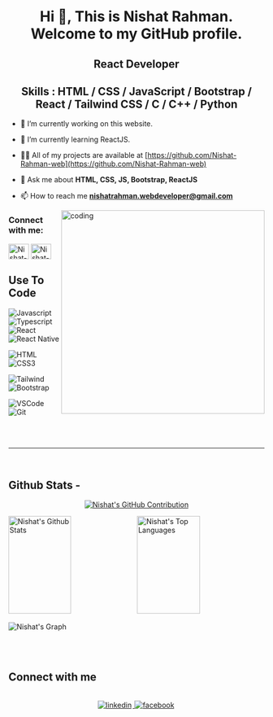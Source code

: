 

<h1 align="center">Hi 👋, This is Nishat Rahman. Welcome to my GitHub profile.</h1>
<h2 align="center"><b>React Developer</b></h2>


<div align="center">



<h2><b>Skills : HTML / CSS / JavaScript / Bootstrap / React / Tailwind CSS / C / C++ / Python</b></h2>

</div>

- 🔭 I’m currently working on this website.

- 🌱 I’m currently learning ReactJS.

- 👨‍💻 All of my projects are available at [https://github.com/Nishat-Rahman-web](https://github.com/Nishat-Rahman-web)



- 💬 Ask me about **HTML, CSS, JS, Bootstrap, ReactJS**

- 📫 How to reach me **nishatrahman.webdeveloper@gmail.com**
<img align="right" alt="coding" width="400" src="https://mir-s3-cdn-cf.behance.net/project_modules/disp/601014116770475.6068beff4640a.gif">


<h3 align="left">Connect with me:</h3>

<p align="left">
<a href="https://web.facebook.com/nishatrahman.webdeveloper/" target="blank"><img align="center" src="https://raw.githubusercontent.com/rahuldkjain/github-profile-readme-generator/master/src/images/icons/Social/facebook.svg" alt="Nishat-Rahman-web" height="30" width="40" /></a>
<a href="https://www.linkedin.com/in/nishat-rahman-09a48b301?utm_source=share&utm_campaign=share_via&utm_content=profile&utm_medium=android_app" target="blank"><img align="center" src="https://raw.githubusercontent.com/rahuldkjain/github-profile-readme-generator/master/src/images/icons/Social/linked-in-alt.svg" alt="Nishat-Rahman-web" height="30" width="40" /></a>

</p>

## Use To Code

![Javascript](https://img.shields.io/badge/Javascript-F0DB4F?style=for-the-badge&labelColor=black&logo=javascript&logoColor=F0DB4F)
![Typescript](https://img.shields.io/badge/Typescript-007acc?style=for-the-badge&labelColor=black&logo=typescript&logoColor=007acc)
![React](https://img.shields.io/badge/-React-61DBFB?style=for-the-badge&labelColor=black&logo=react&logoColor=61DBFB)
![React Native](https://img.shields.io/badge/React_Native-20232A?style=for-the-badge&logo=react&logoColor=61DAFB)

![HTML](https://img.shields.io/badge/HTML5-E34F26?style=for-the-badge&logo=html5&logoColor=white)
![CSS3](https://img.shields.io/badge/CSS3-1572B6?style=for-the-badge&logo=css3&logoColor=white)

![Tailwind](https://img.shields.io/badge/Tailwind_CSS-092749?style=for-the-badge&logo=tailwindcss&logoColor=06B6D4&labelColor=000000)
![Bootstrap](https://img.shields.io/badge/Bootstrap-563D7C?style=for-the-badge&logo=bootstrap&logoColor=white)

![VSCode](https://img.shields.io/badge/Visual_Studio-0078d7?style=for-the-badge&logo=visual%20studio&logoColor=white)
![Git](https://img.shields.io/badge/Git-F05032?style=for-the-badge&logo=git&logoColor=white)

<br/>

<br/>
<hr/>
<br/>

## Github Stats -

<p align="center">
  <a href="https://github.com/Nishat-Rahman-web">
    <img src="https://github-profile-summary-cards.vercel.app/api/cards/profile-details?username=Nishat-Rahman-web&theme=radical" alt="Nishat's GitHub Contribution"/>
  </a>
</p>

<a> 
    <a href="https://github.com/Nishat-Rahman-web"><img alt="Nishat's Github Stats" src="https://denvercoder1-github-readme-stats.vercel.app/api?username=Nishat-Rahman-web&show_icons=true&count_private=true&theme=react&border_color=7F3FBF&bg_color=0D1117&title_color=F85D7F&icon_color=F8D866" height="192px" width="49.5%"/></a>
  <a href="https://github.com/Nishat-Rahman-web"><img alt="Nishat's Top Languages" src="https://denvercoder1-github-readme-stats.vercel.app/api/top-langs/?username=Nishat-Rahman-web&langs_count=8&layout=compact&theme=react&border_color=7F3FBF&bg_color=0D1117&title_color=F85D7F&icon_color=F8D866" height="192px" width="49.5%"/></a>
  <br/>
</a>

![Nishat's Graph](https://github-readme-activity-graph.vercel.app/graph?username=Nishat-Rahman-web&custom_title=Nishat's%20GitHub%20Activity%20Graph&bg_color=0D1117&color=7F3FBF&line=7F3FBF&point=7F3FBF&area_color=FFFFFF&title_color=FFFFFF&area=true)

<br/>

<br/>

## Connect with me

<div align="center">
<br/>

</a>
<a href="https://www.linkedin.com/in/nishat-rahman-09a48b301?utm_source=share&utm_campaign=share_via&utm_content=profile&utm_medium=android_app" target="_blank">
<img src=https://img.shields.io/badge/linkedin-%231E77B5.svg?&style=for-the-badge&logo=linkedin&logoColor=white alt=linkedin style="margin-bottom: 5px; margin-right: 2px;" />
</a>
<a href="https://web.facebook.com/nishatrahman.webdeveloper/" target="_blank">
<img src=https://img.shields.io/badge/facebook-%232E87FB.svg?&style=for-the-badge&logo=facebook&logoColor=white alt=facebook style="margin-bottom: 5px; margin-right: 2px;" />
</a>  
</div>
